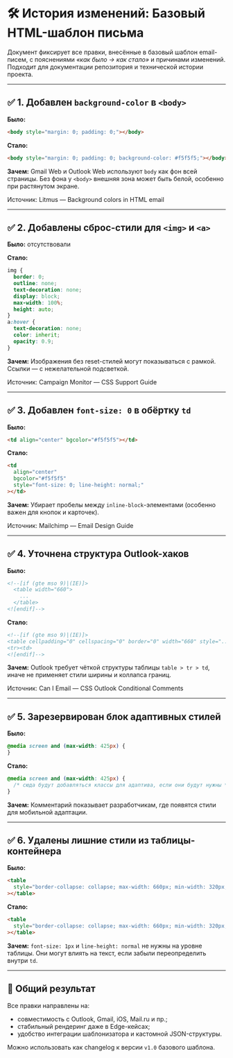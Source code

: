 # 🛠 История изменений: Базовый HTML-шаблон письма

Документ фиксирует все правки, внесённые в базовый шаблон email-писем, с пояснениями _«как было → как стало»_ и причинами изменений. Подходит для документации репозитория и технической истории проекта.

---

## ✅ 1. Добавлен `background-color` в `<body>`

**Было:**

```html
<body style="margin: 0; padding: 0;"></body>
```

**Стало:**

```html
<body style="margin: 0; padding: 0; background-color: #f5f5f5;"></body>
```

**Зачем:** Gmail Web и Outlook Web используют `body` как фон всей страницы. Без фона у `<body>` внешняя зона может быть белой, особенно при растянутом экране.

Источник: Litmus — Background colors in HTML email

---

## ✅ 2. Добавлены сброс-стили для `<img>` и `<a>`

**Было:** отсутствовали

**Стало:**

```css
img {
  border: 0;
  outline: none;
  text-decoration: none;
  display: block;
  max-width: 100%;
  height: auto;
}
a:hover {
  text-decoration: none;
  color: inherit;
  opacity: 0.9;
}
```

**Зачем:** Изображения без reset-стилей могут показываться с рамкой. Ссылки — с нежелательной подсветкой.

Источник: Campaign Monitor — CSS Support Guide

---

## ✅ 3. Добавлен `font-size: 0` в обёртку `td`

**Было:**

```html
<td align="center" bgcolor="#f5f5f5"></td>
```

**Стало:**

```html
<td
  align="center"
  bgcolor="#f5f5f5"
  style="font-size: 0; line-height: normal;"
></td>
```

**Зачем:** Убирает пробелы между `inline-block`-элементами (особенно важен для кнопок и карточек).

Источник: Mailchimp — Email Design Guide

---

## ✅ 4. Уточнена структура Outlook-хаков

**Было:**

```html
<!--[if (gte mso 9)|(IE)]>
  <table width="660">
    ...
  </table>
<![endif]-->
```

**Стало:**

```html
<!--[if (gte mso 9)|(IE)]>
<table cellpadding="0" cellspacing="0" border="0" width="660" style="...">
<tr><td>
<![endif]-->
```

**Зачем:** Outlook требует чёткой структуры таблицы `table > tr > td`, иначе не применяет стили ширины и коллапса границ.

Источник: Can I Email — CSS Outlook Conditional Comments

---

## ✅ 5. Зарезервирован блок адаптивных стилей

**Было:**

```css
@media screen and (max-width: 425px) {
}
```

**Стало:**

```css
@media screen and (max-width: 425px) {
  /* сюда будут добавляться классы для адаптива, если они будут нужны */
}
```

**Зачем:** Комментарий показывает разработчикам, где появятся стили для мобильной адаптации.

---

## ✅ 6. Удалены лишние стили из таблицы-контейнера

**Было:**

```html
<table
  style="border-collapse: collapse; max-width: 660px; min-width: 320px; width: 100%; font-size: 1px; line-height: normal;"
></table>
```

**Стало:**

```html
<table
  style="border-collapse: collapse; max-width: 660px; min-width: 320px; width: 100%;"
></table>
```

**Зачем:** `font-size: 1px` и `line-height: normal` не нужны на уровне таблицы. Они могут влиять на текст, если забыли переопределить внутри `td`.

---

## 📌 Общий результат

Все правки направлены на:

- совместимость с Outlook, Gmail, iOS, Mail.ru и пр.;
- стабильный рендеринг даже в Edge-кейсах;
- удобство интеграции шаблонизатора и кастомной JSON-структуры.

Можно использовать как changelog к версии `v1.0` базового шаблона.
